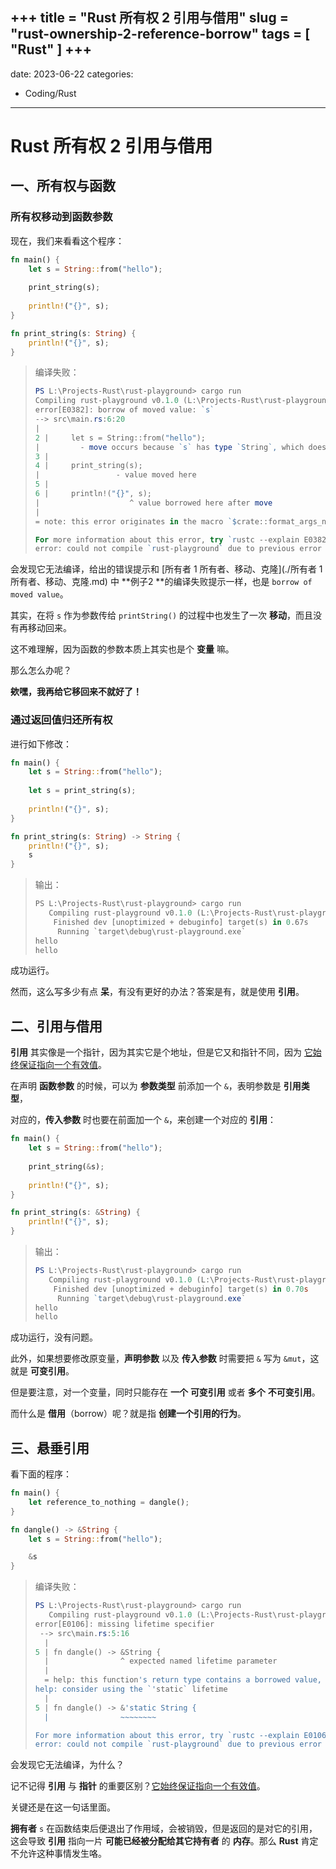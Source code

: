 +++
title = "Rust 所有权 2 引用与借用"
slug = "rust-ownership-2-reference-borrow"
tags = [ "Rust" ] 
+++
---
date: 2023-06-22
categories:
  - Coding/Rust
---

# Rust 所有权 2 引用与借用

## 一、所有权与函数

### 所有权移动到函数参数

现在，我们来看看这个程序：

```rust
fn main() {
    let s = String::from("hello");
    
    print_string(s);
    
    println!("{}", s);
}

fn print_string(s: String) {
    println!("{}", s);
}
```

> 编译失败：
>
> <!-- more -->
>
> ```powershell
> PS L:\Projects-Rust\rust-playground> cargo run
> Compiling rust-playground v0.1.0 (L:\Projects-Rust\rust-playground)
> error[E0382]: borrow of moved value: `s`                                     
> --> src\main.rs:6:20
> |
> 2 |     let s = String::from("hello");
> |         - move occurs because `s` has type `String`, which does not implement the `Copy` trait
> 3 | 
> 4 |     print_string(s);
> |                 - value moved here
> 5 | 
> 6 |     println!("{}", s);
> |                    ^ value borrowed here after move
> |
> = note: this error originates in the macro `$crate::format_args_nl` (in Nightly builds, run with -Z macro-backtrace for more info)
> 
> For more information about this error, try `rustc --explain E0382`.
> error: could not compile `rust-playground` due to previous error
> ```

会发现它无法编译，给出的错误提示和 [所有者 1 所有者、移动、克隆](./所有者 1 所有者、移动、克隆.md) 中 **例子2 **的编译失败提示一样，也是 `borrow of moved value`。

其实，在将 `s` 作为参数传给 `printString()` 的过程中也发生了一次 **移动**，而且没有再移动回来。

这不难理解，因为函数的参数本质上其实也是个 **变量** 嘛。

那么怎么办呢？

**欸嘿，我再给它移回来不就好了！**

### 通过返回值归还所有权

进行如下修改：

```rust
fn main() {
    let s = String::from("hello");
    
    let s = print_string(s);
    
    println!("{}", s);
}

fn print_string(s: String) -> String {
    println!("{}", s);
    s
}
```

> 输出：
>
> ```rust
> PS L:\Projects-Rust\rust-playground> cargo run
>    Compiling rust-playground v0.1.0 (L:\Projects-Rust\rust-playground)
>     Finished dev [unoptimized + debuginfo] target(s) in 0.67s                
>      Running `target\debug\rust-playground.exe`
> hello
> hello
> ```

成功运行。

然而，这么写多少有点 **呆**，有没有更好的办法？答案是有，就是使用 **引用**。

## 二、引用与借用

**引用** 其实像是一个指针，因为其实它是个地址，但是它又和指针不同，因为 <u>它始终保证指向一个有效值</u>。

在声明 **函数参数** 的时候，可以为 **参数类型** 前添加一个 `&`，表明参数是 **引用类型**，

对应的，**传入参数** 时也要在前面加一个 `&`，来创建一个对应的 **引用**：

```rust
fn main() {
    let s = String::from("hello");
    
    print_string(&s);
    
    println!("{}", s);
}

fn print_string(s: &String) {
    println!("{}", s);
}
```

> 输出：
>
> ```powershell
> PS L:\Projects-Rust\rust-playground> cargo run
>    Compiling rust-playground v0.1.0 (L:\Projects-Rust\rust-playground)
>     Finished dev [unoptimized + debuginfo] target(s) in 0.70s                
>      Running `target\debug\rust-playground.exe`
> hello
> hello
> ```

成功运行，没有问题。

此外，如果想要修改原变量，**声明参数** 以及 **传入参数** 时需要把 `&` 写为 `&mut`，这就是 **可变引用**。

但是要注意，对一个变量，同时只能存在 **一个** **可变引用** 或者 **多个** **不可变引用**。



而什么是 **借用**（borrow）呢？就是指 **创建一个引用的行为**。

## 三、悬垂引用

看下面的程序：

```rust
fn main() {
    let reference_to_nothing = dangle();
}

fn dangle() -> &String {
    let s = String::from("hello");

    &s
}
```

> 编译失败：
>
> ```powershell
> PS L:\Projects-Rust\rust-playground> cargo run
>    Compiling rust-playground v0.1.0 (L:\Projects-Rust\rust-playground)
> error[E0106]: missing lifetime specifier                                     
>  --> src\main.rs:5:16
>   |
> 5 | fn dangle() -> &String {
>   |                ^ expected named lifetime parameter
>   |
>   = help: this function's return type contains a borrowed value, but there is no value for it to be borrowed from
> help: consider using the `'static` lifetime
>   |
> 5 | fn dangle() -> &'static String {
>   |                ~~~~~~~~
> 
> For more information about this error, try `rustc --explain E0106`.
> error: could not compile `rust-playground` due to previous error
> ```

会发现它无法编译，为什么？

记不记得 **引用** 与 **指针** 的重要区别？<u>它始终保证指向一个有效值</u>。

关键还是在这一句话里面。

**拥有者** `s` 在函数结束后便退出了作用域，会被销毁，但是返回的是对它的引用，这会导致 **引用** 指向一片 **可能已经被分配给其它持有者** 的 **内存**。那么 **Rust** 肯定不允许这种事情发生咯。